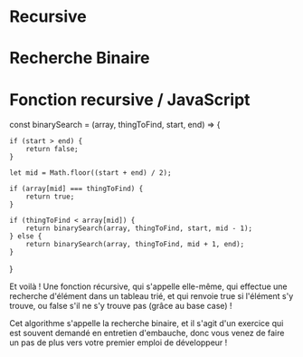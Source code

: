 # Recursive
# Recherche Binaire
# Fonction recursive / JavaScript

const binarySearch = (array, thingToFind, start, end) => {
    
    if (start > end) {
        return false;
    }
    
    let mid = Math.floor((start + end) / 2);
    
    if (array[mid] === thingToFind) {
        return true;
    }
    
    if (thingToFind < array[mid]) {
        return binarySearch(array, thingToFind, start, mid - 1);
    } else {
        return binarySearch(array, thingToFind, mid + 1, end);
    }
}

Et voilà ! Une fonction récursive, qui s'appelle elle-même, qui effectue une recherche d'élément dans un tableau trié, et qui renvoie  true  si l'élément s'y trouve, ou  false  s'il ne s'y trouve pas (grâce au base case) !

Cet algorithme s'appelle la recherche binaire, et il s'agit d'un exercice qui est souvent demandé en entretien d'embauche, donc vous venez de faire un pas de plus vers votre premier emploi de développeur !
